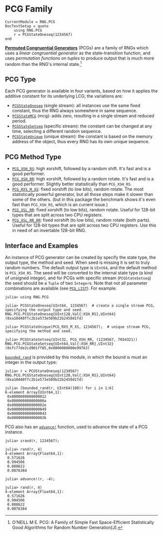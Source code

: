 # PCG Family

```@meta
CurrentModule = RNG.PCG
DocTestSetup = quote
    using RNG.PCG
    r = PCGStateOneseq(1234567)
end
```

**[Permuted Congruential Generators](http://www.pcg-random.org/)** (PCGs) are a family of RNGs which uses a
*linear congruential generator* as the state-transition function, and uses *permutation functions on tuples*
to produce output that is much more random than the RNG's internal state.[^1]

## PCG Type

Each PCG generator is available in four variants, based on how it applies the additive constant for its
underlying LCG; the variations are:

- [`PCGStateOneseq`](@ref) (single stream):
    all instances use the same fixed constant, thus the RNG always somewhere in same sequence.
- [`PCGStateMCG`](@ref) (mcg):
    adds zero, resulting in a single stream and reduced period.
- [`PCGStateSetseq`](@ref) (specific stream):
    the constant can be changed at any time, selecting a different random sequence.
- [`PCGStateUnique`](@ref) (unique stream):
    the constant is based on the memory address of the object, thus every RNG has its own unique sequence.

## PCG Method Type

- [`PCG_XSH_RS`](@ref): high xorshift, followed by a random shift.
    It's fast and is a good performer.
- [`PCG_XSH_RR`](@ref): high xorshift, followed by a random rotate.
    It's fast and is a good performer. Slightly better statistically than `PCG_XSH_RS`.
- [`PCG_RXS_M_XS`](@ref): fixed xorshift (to low bits), random rotate.
    The most statistically powerful generator, but all those steps make it slower than some of the others.
    (but in this package the benchmark shows it's even fast than `PCG_XSH_RS`, which is an current issue.)
- [`PCG_XSL_RR`](@ref): fixed xorshift (to low bits), random rotate.
    Useful for 128-bit types that are split across two CPU registers.
- [`PCG_XSL_RR_RR`](@ref): fixed xorshift (to low bits), random rotate (both parts).
    Useful for 128-bit types that are split across two CPU registers. Use this in need of an invertable
    128-bit RNG.

## Interface and Examples

An instance of PCG generator can be created by specify the state type, the output type, the method and seed.
When seed is missing it is set to truly random numbers. The default output type is `UInt64`, and the default
method is `PCG_XSH_RS`. The seed will be converted to the internal state type (a kind of unsigned integer),
and for PCGs with specific stream (`PCGStateSetseq`) the seed should be a `Tuple` of two `Integer`s. Note that
not all parameter combinations are available (see [`PCG_LIST`](@ref)). For example:
```jldoctest
julia> using RNG.PCG

julia> PCGStateOneseq(UInt64, 1234567)  # create a single stream PCG, specifying the output type and seed.
RNG.PCG.PCGStateOneseq{UInt128,Val{:XSH_RS},UInt64}(0xa10d40ffc2b1e573e589b22b2450d1fd)

julia> PCGStateUnique(PCG_RXS_M_XS, 1234567);  # unique stream PCG, specifying the method and seed.

julia> PCGStateSetseq(UInt32, PCG_XSH_RR, (1234567, 7654321))
RNG.PCG.PCGStateSetseq{UInt64,Val{:XSH_RR},UInt32}(0xfc77de2cd901ff85,0x0000000000e99763)
```

[`bounded_rand`](@ref) is provided by this module, in which the bound is must an integer in the output type:
```jldoctest
julia> r = PCGStateOneseq(1234567)
RNG.PCG.PCGStateOneseq{UInt128,Val{:XSH_RS},UInt64}(0xa10d40ffc2b1e573e589b22b2450d1fd)

julia> [bounded_rand(r, UInt64(100)) for i in 1:6]
6-element Array{UInt64,1}:
 0x0000000000000012
 0x000000000000000a
 0x000000000000002e
 0x0000000000000049
 0x0000000000000043
 0x000000000000002b
```

PCG also has an [`advance!`](@ref) function, used to advance the state of a PCG instance.
```jldoctest
julia> srand(r, 1234567);

julia> rand(r, 4)
4-element Array{Float64,1}:
 0.571626 
 0.994506 
 0.888622 
 0.0876384

julia> advance!(r, -4);

julia> rand(r, 4)
4-element Array{Float64,1}:
 0.571626 
 0.994506 
 0.888622 
 0.0876384
```

[^1]:
    O’NEILL M E. PCG: A Family of Simple Fast Space-Efficient Statistically Good Algorithms for Random Number Generation[J].
